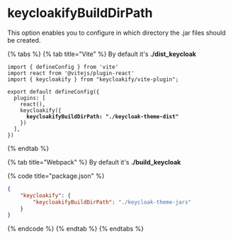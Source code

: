 # keycloakifyBuildDirPath

This option enables you to configure in which directory the .jar files should be created.&#x20;

{% tabs %}
{% tab title="Vite" %}
By default it's **./dist\_keycloak**

<pre class="language-typescript" data-title="vite.config.ts"><code class="lang-typescript">import { defineConfig } from 'vite'
import react from '@vitejs/plugin-react'
import { keycloakify } from "keycloakify/vite-plugin";

export default defineConfig({
  plugins: [
    react(), 
    keycloakify({
<strong>      keycloakifyBuildDirPath: "./keycloak-theme-dist"
</strong>    })
  ],
})
</code></pre>
{% endtab %}

{% tab title="Webpack" %}
By default it's **./build\_keycloak**

{% code title="package.json" %}
```json
{
    "keycloakify": {
        "keycloakifyBuildDirPath": "./keycloak-theme-jars"
    }
}
```
{% endcode %}
{% endtab %}
{% endtabs %}
